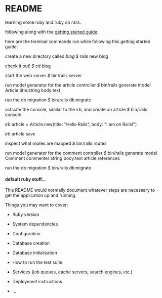 # README

learning some ruby and ruby on rails.

following along with the [getting started guide](https://guides.rubyonrails.org/getting_started.html)

here are the terminal commands run while following this getting started guide:

create a new directory called _blog_
_$_ rails new blog

check it out!
_$_ cd blog

start the web server
_$_ bin/rails server

run model generator for the article controller
_$_ bin/rails generate model Article title:string body:text

run the db migration
_$_ bin/rails db:migrate

activate the console, similar to the irb, and create an article
_$_ bin/rails console

_irb_ article = Article.new(title: "Hello Rails", body: "I am on Rails!")

_irb_ article.save

inspect what routes are mapped
_$_ bin/rails routes

run model generator for the comment controller
_$_ bin/rails generate model Comment commenter:string body:text article:references

run the db migration
_$_ bin/rails db:migrate

#### default ruby stuff...

This README would normally document whatever steps are necessary to get the
application up and running.

Things you may want to cover:

* Ruby version

* System dependencies

* Configuration

* Database creation

* Database initialization

* How to run the test suite

* Services (job queues, cache servers, search engines, etc.)

* Deployment instructions

* ...
